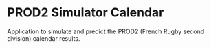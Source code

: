 # PROD2 Simulator Calendar

Application to simulate and predict the PROD2 (French Rugby second division) calendar results.
